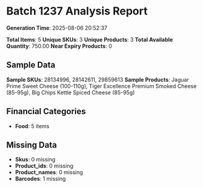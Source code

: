 # Batch 1237 Analysis Report

**Generation Time**: 2025-08-06 20:52:37

**Total Items**: 5
**Unique SKUs**: 3
**Unique Products**: 3
**Total Available Quantity**: 750.00
**Near Expiry Products**: 0

## Sample Data
**Sample SKUs**: 28134996, 28142611, 29859613
**Sample Products**: Jaguar Prime Sweet Cheese (100-110g), Tiger Excellence Premium Smoked Cheese (85-95g), Big Chips Kettle Spiced Cheese (85-95g)

## Financial Categories
- **Food**: 5 items

## Missing Data
- **Skus**: 0 missing
- **Product_ids**: 0 missing
- **Product_names**: 0 missing
- **Barcodes**: 1 missing

